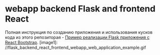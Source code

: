 # webapp backend Flask and frontend React
Полная инструкция по созданию приложения и использования кусков кода из этого репозиторая - [Пример реализации Flask приложения с React Bootstrap](https://flask.ivan-shamaev.ru/example-web-app-backend-flask-with-frontend-react-bootstrap/).
[image1]: //flask_backend_react_frontend_webapp_web_application_example.gif
